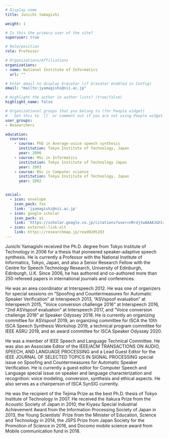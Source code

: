 ```yaml
---
# Display name
title: Junichi Yamagishi

weight: 1

# Is this the primary user of the site?
superuser: true

# Role/position
role: Professor

# Organizations/Affiliations
organizations:
- name: National Institute of Informatics
  url: ""

# Enter email to display Gravatar (if Gravatar enabled in Config)
email: "mailto:jyamagishi@nii.ac.jp"

# Highlight the author in author lists? (true/false)
highlight_name: false

# Organizational groups that you belong to (for People widget)
#   Set this to `[]` or comment out if you are not using People widget.
user_groups:
- Researchers

education:
  courses:
    - course: PhD in Average-voice speech synthesis 
      institution: Tokyo Institute of Technology, Japan
      year: 2006
    - course: MSc in Informatics
      institution: Tokyo Institute of Technology Japan
      year: 2003
    - course: BSc in Computer science
      institution: Tokyo Institute of Technology, Japan
      year: 2002


social:
  - icon: envelope
    icon_pack: fas
    link: 'jyamagishi@nii.ac.jp'
  - icon: google-scholar
    icon_pack: ai
    link: 'https://scholar.google.co.jp/citations?user=nRrdjtwAAAAJ&hl=zh-CN&oi=ao'
  - icon: external-link-alt
    link: https://researchmap.jp/read0205283
---
```


Junichi Yamagishi received the Ph.D. degree from Tokyo Institute of Technology in 2006 for a thesis that pioneered speaker-adaptive speech synthesis. He is currently a Professor with the National Institute of Informatics, Tokyo, Japan, and also a Senior Research Fellow with the Centre for Speech Technology Research, University of Edinburgh, Edinburgh, U.K. Since 2006, he has authored and co-authored more than 250 refereed papers in international journals and conferences.

He was an area coordinator at Interspeech 2012. He was one of organizers for special sessions on “Spoofing and Countermeasures for Automatic Speaker Verification” at Interspeech 2013, “ASVspoof evaluation” at Interspeech 2015, “Voice conversion challenge 2016” at Interspeech 2016, “2nd ASVspoof evaluation” at Interspeech 2017, and “Voice conversion challenge 2018” at Speaker Odyssey 2018. He is currently an organizing committee for ASVspoof 2019, an organizing committee for ISCA the 10th ISCA Speech Synthesis Workshop 2019, a technical program committee for IEEE ASRU 2019, and an award committee for ISCA Speaker Odyssey 2020.

He was a member of IEEE Speech and Language Technical Committee. He was also an Associate Editor of the IEEE/ACM TRANSACTIONS ON AUDIO, SPEECH, AND LANGUAGE PROCESSING and a Lead Guest Editor for the IEEE JOURNAL OF SELECTED TOPICS IN SIGNAL PROCESSING special issue on Spoofing and Countermeasures for Automatic Speaker Verification. He is currently a guest editor for Computer Speech and Language special issue on speaker and language characterization and recognition: voice modeling, conversion, synthesis and ethical aspects. He also serves as a chairperson of ISCA SynSIG currently.

He was the recipient of the Tejima Prize as the best Ph.D. thesis of Tokyo Institute of Technology in 2007. He received the Itakura Prize from the Acoustic Society of Japan in 2010, the Kiyasu Special Industrial Achievement Award from the Information Processing Society of Japan in 2013, the Young Scientists’ Prize from the Minister of Education, Science and Technology in 2014, the JSPS Prize from Japan Society for the Promotion of Science in 2016, and Docomo mobile science award from Mobile communication fund in 2018.

